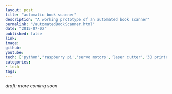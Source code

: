 ```yaml
---
layout: post
title: "automatic book scanner"
description: "A working prototype of an automated book scanner"
permalink: "/automatedBookScanner.html"
date: "2015-07-07"
published: false
link: 
image: 
github: 
youtube: 
tech: ['python','raspberry pi','servo motors','laser cutter','3D printer','github','bitbucket']
categories:
- tech
tags:
---
```


_draft: more coming soon_


<!-- 


Captions burner 
https://voxmedia.github.io/captions_burner/ 
Needs testing with vtt to see if it supports styling. 


 -->
